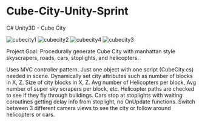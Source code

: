 # Cube-City-Unity-Sprint
C# Unity3D - Cube City

![cubecity1](https://user-images.githubusercontent.com/5803874/153745285-07bcadcf-bfab-40cf-97dd-c91db66cc058.jpg)
![cubecity2](https://user-images.githubusercontent.com/5803874/153745292-6f7a4cc6-1ad0-4515-a969-dd5199788f04.jpg)
![cubecity4](https://user-images.githubusercontent.com/5803874/153745299-f10ac4f5-e3ea-4cf4-adc4-ee6ab65dbe4b.jpg)
![cubecity3](https://user-images.githubusercontent.com/5803874/153745295-cf845d52-ca0b-4f7f-98ab-529a4533470f.jpg)

Project Goal: Procedurally generate Cube City with manhattan style skyscrapers, roads, cars, stoplights, and helicopters.

Uses MVC controller pattern. Just one object with one script (CubeCity.cs) needed in scene. Dynamically set city attributes such as number of blocks in X, Z. Size of city blocks in X, Z. Avg number of Helicopters per block, Avg number of super sky scrapers per block, etc. Helicopter paths are checked to see if they fly through buildings. Cars stop at stoplights with waiting coroutines getting delay info from stoplight, no OnUpdate functions. Switch between 3 different camera views to see the city or follow around helicopters or cars. 
